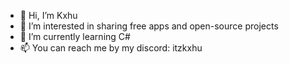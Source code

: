 - 👋 Hi, I’m Kxhu
- 👀 I’m interested in sharing free apps and open-source projects
- 🌱 I’m currently learning C#
- 📫 You can reach me by my discord: itzkxhu

<!---
1Kxhu/1Kxhu is a ✨ special ✨ repository because its `README.md` (this file) appears on your GitHub profile.
You can click the Preview link to take a look at your changes.
--->
